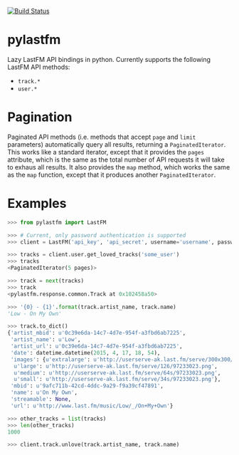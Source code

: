[![Build Status](https://travis-ci.org/thesquelched/pylastfm.svg?branch=master)](https://travis-ci.org/thesquelched/pylastfm)

pylastfm
========

Lazy LastFM API bindings in python.  Currently supports the following LastFM API methods:

- `track.*`
- `user.*`


Pagination
==========

Paginated API methods (i.e. methods that accept `page` and `limit` parameters) automatically query all results, returning a `PaginatedIterator`.  This works like a standard iterator, except that it provides the `pages` attribute, which is the same as the total number of API requests it will take to exhaus all results.  It also provides the `map` method, which works the same as the `map` function, except that it produces another `PaginatedIterator`.


Examples
========

```python
>>> from pylastfm import LastFM

>>> # Current, only password authentication is supported
>>> client = LastFM('api_key', 'api_secret', username='username', password='password')

>>> tracks = client.user.get_loved_tracks('some_user')
>>> tracks
<PaginatedIterator(5 pages)>

>>> track = next(tracks)
>>> track
<pylastfm.response.common.Track at 0x102458a50>

>>> '{0} - {1}'.format(track.artist_name, track.name)
'Low - On My Own'

>>> track.to_dict()
{'artist_mbid': u'0c39e6da-14c7-4d7e-954f-a3fbd6ab7225',
 'artist_name': u'Low',
 'artist_url': u'0c39e6da-14c7-4d7e-954f-a3fbd6ab7225',
 'date': datetime.datetime(2015, 4, 17, 18, 54),
 'images': {u'extralarge': u'http://userserve-ak.last.fm/serve/300x300/97233023.png',
  u'large': u'http://userserve-ak.last.fm/serve/126/97233023.png',
  u'medium': u'http://userserve-ak.last.fm/serve/64s/97233023.png',
  u'small': u'http://userserve-ak.last.fm/serve/34s/97233023.png'},
 'mbid': u'9afc711b-42cd-4ddc-9a29-f9a39cf47891',
 'name': u'On My Own',
 'streamable': None,
 'url': u'http://www.last.fm/music/Low/_/On+My+Own'}

>>> other_tracks = list(tracks)
>>> len(other_tracks)
1000

>>> client.track.unlove(track.artist_name, track.name)
```
